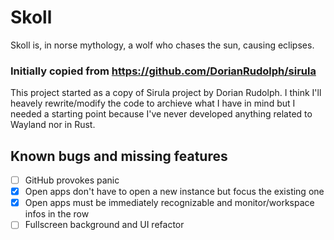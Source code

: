 # Skoll
Skoll is, in norse mythology, a wolf who chases the sun, causing eclipses.


### Initially copied from https://github.com/DorianRudolph/sirula
This project started as a copy of Sirula project by Dorian Rudolph. I think I'll heavely rewrite/modify the code to archieve what I have in mind but I needed a starting point because I've never developed anything related to Wayland nor in Rust.

## Known bugs and missing features
- [ ] GitHub provokes panic
- [x] Open apps don't have to open a new instance but focus the existing one
- [x] Open apps must be immediately recognizable and monitor/workspace infos in the row
- [ ] Fullscreen background and UI refactor